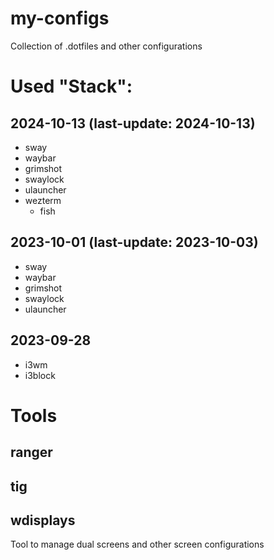 # my-configs

Collection of .dotfiles and other configurations


# Used "Stack":


## 2024-10-13 (last-update: 2024-10-13)

- sway
- waybar
- grimshot
- swaylock
- ulauncher
- wezterm
  - fish

## 2023-10-01 (last-update: 2023-10-03)

- sway
- waybar
- grimshot
- swaylock
- ulauncher

## 2023-09-28
- i3wm
- i3block

# Tools
## ranger
## tig
## wdisplays
Tool to manage dual screens and other screen configurations
